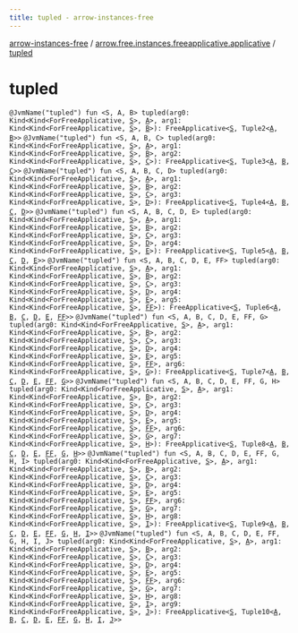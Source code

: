 ```yaml
---
title: tupled - arrow-instances-free
---
```


[arrow-instances-free](../index.html) / [arrow.free.instances.freeapplicative.applicative](index.html) / [tupled](./tupled.html)

# tupled

`@JvmName("tupled") fun <S, A, B> tupled(arg0: Kind<Kind<ForFreeApplicative, `[`S`](tupled.html#S)`>, `[`A`](tupled.html#A)`>, arg1: Kind<Kind<ForFreeApplicative, `[`S`](tupled.html#S)`>, `[`B`](tupled.html#B)`>): FreeApplicative<`[`S`](tupled.html#S)`, Tuple2<`[`A`](tupled.html#A)`, `[`B`](tupled.html#B)`>>`
`@JvmName("tupled") fun <S, A, B, C> tupled(arg0: Kind<Kind<ForFreeApplicative, `[`S`](tupled.html#S)`>, `[`A`](tupled.html#A)`>, arg1: Kind<Kind<ForFreeApplicative, `[`S`](tupled.html#S)`>, `[`B`](tupled.html#B)`>, arg2: Kind<Kind<ForFreeApplicative, `[`S`](tupled.html#S)`>, `[`C`](tupled.html#C)`>): FreeApplicative<`[`S`](tupled.html#S)`, Tuple3<`[`A`](tupled.html#A)`, `[`B`](tupled.html#B)`, `[`C`](tupled.html#C)`>>`
`@JvmName("tupled") fun <S, A, B, C, D> tupled(arg0: Kind<Kind<ForFreeApplicative, `[`S`](tupled.html#S)`>, `[`A`](tupled.html#A)`>, arg1: Kind<Kind<ForFreeApplicative, `[`S`](tupled.html#S)`>, `[`B`](tupled.html#B)`>, arg2: Kind<Kind<ForFreeApplicative, `[`S`](tupled.html#S)`>, `[`C`](tupled.html#C)`>, arg3: Kind<Kind<ForFreeApplicative, `[`S`](tupled.html#S)`>, `[`D`](tupled.html#D)`>): FreeApplicative<`[`S`](tupled.html#S)`, Tuple4<`[`A`](tupled.html#A)`, `[`B`](tupled.html#B)`, `[`C`](tupled.html#C)`, `[`D`](tupled.html#D)`>>`
`@JvmName("tupled") fun <S, A, B, C, D, E> tupled(arg0: Kind<Kind<ForFreeApplicative, `[`S`](tupled.html#S)`>, `[`A`](tupled.html#A)`>, arg1: Kind<Kind<ForFreeApplicative, `[`S`](tupled.html#S)`>, `[`B`](tupled.html#B)`>, arg2: Kind<Kind<ForFreeApplicative, `[`S`](tupled.html#S)`>, `[`C`](tupled.html#C)`>, arg3: Kind<Kind<ForFreeApplicative, `[`S`](tupled.html#S)`>, `[`D`](tupled.html#D)`>, arg4: Kind<Kind<ForFreeApplicative, `[`S`](tupled.html#S)`>, `[`E`](tupled.html#E)`>): FreeApplicative<`[`S`](tupled.html#S)`, Tuple5<`[`A`](tupled.html#A)`, `[`B`](tupled.html#B)`, `[`C`](tupled.html#C)`, `[`D`](tupled.html#D)`, `[`E`](tupled.html#E)`>>`
`@JvmName("tupled") fun <S, A, B, C, D, E, FF> tupled(arg0: Kind<Kind<ForFreeApplicative, `[`S`](tupled.html#S)`>, `[`A`](tupled.html#A)`>, arg1: Kind<Kind<ForFreeApplicative, `[`S`](tupled.html#S)`>, `[`B`](tupled.html#B)`>, arg2: Kind<Kind<ForFreeApplicative, `[`S`](tupled.html#S)`>, `[`C`](tupled.html#C)`>, arg3: Kind<Kind<ForFreeApplicative, `[`S`](tupled.html#S)`>, `[`D`](tupled.html#D)`>, arg4: Kind<Kind<ForFreeApplicative, `[`S`](tupled.html#S)`>, `[`E`](tupled.html#E)`>, arg5: Kind<Kind<ForFreeApplicative, `[`S`](tupled.html#S)`>, `[`FF`](tupled.html#FF)`>): FreeApplicative<`[`S`](tupled.html#S)`, Tuple6<`[`A`](tupled.html#A)`, `[`B`](tupled.html#B)`, `[`C`](tupled.html#C)`, `[`D`](tupled.html#D)`, `[`E`](tupled.html#E)`, `[`FF`](tupled.html#FF)`>>`
`@JvmName("tupled") fun <S, A, B, C, D, E, FF, G> tupled(arg0: Kind<Kind<ForFreeApplicative, `[`S`](tupled.html#S)`>, `[`A`](tupled.html#A)`>, arg1: Kind<Kind<ForFreeApplicative, `[`S`](tupled.html#S)`>, `[`B`](tupled.html#B)`>, arg2: Kind<Kind<ForFreeApplicative, `[`S`](tupled.html#S)`>, `[`C`](tupled.html#C)`>, arg3: Kind<Kind<ForFreeApplicative, `[`S`](tupled.html#S)`>, `[`D`](tupled.html#D)`>, arg4: Kind<Kind<ForFreeApplicative, `[`S`](tupled.html#S)`>, `[`E`](tupled.html#E)`>, arg5: Kind<Kind<ForFreeApplicative, `[`S`](tupled.html#S)`>, `[`FF`](tupled.html#FF)`>, arg6: Kind<Kind<ForFreeApplicative, `[`S`](tupled.html#S)`>, `[`G`](tupled.html#G)`>): FreeApplicative<`[`S`](tupled.html#S)`, Tuple7<`[`A`](tupled.html#A)`, `[`B`](tupled.html#B)`, `[`C`](tupled.html#C)`, `[`D`](tupled.html#D)`, `[`E`](tupled.html#E)`, `[`FF`](tupled.html#FF)`, `[`G`](tupled.html#G)`>>`
`@JvmName("tupled") fun <S, A, B, C, D, E, FF, G, H> tupled(arg0: Kind<Kind<ForFreeApplicative, `[`S`](tupled.html#S)`>, `[`A`](tupled.html#A)`>, arg1: Kind<Kind<ForFreeApplicative, `[`S`](tupled.html#S)`>, `[`B`](tupled.html#B)`>, arg2: Kind<Kind<ForFreeApplicative, `[`S`](tupled.html#S)`>, `[`C`](tupled.html#C)`>, arg3: Kind<Kind<ForFreeApplicative, `[`S`](tupled.html#S)`>, `[`D`](tupled.html#D)`>, arg4: Kind<Kind<ForFreeApplicative, `[`S`](tupled.html#S)`>, `[`E`](tupled.html#E)`>, arg5: Kind<Kind<ForFreeApplicative, `[`S`](tupled.html#S)`>, `[`FF`](tupled.html#FF)`>, arg6: Kind<Kind<ForFreeApplicative, `[`S`](tupled.html#S)`>, `[`G`](tupled.html#G)`>, arg7: Kind<Kind<ForFreeApplicative, `[`S`](tupled.html#S)`>, `[`H`](tupled.html#H)`>): FreeApplicative<`[`S`](tupled.html#S)`, Tuple8<`[`A`](tupled.html#A)`, `[`B`](tupled.html#B)`, `[`C`](tupled.html#C)`, `[`D`](tupled.html#D)`, `[`E`](tupled.html#E)`, `[`FF`](tupled.html#FF)`, `[`G`](tupled.html#G)`, `[`H`](tupled.html#H)`>>`
`@JvmName("tupled") fun <S, A, B, C, D, E, FF, G, H, I> tupled(arg0: Kind<Kind<ForFreeApplicative, `[`S`](tupled.html#S)`>, `[`A`](tupled.html#A)`>, arg1: Kind<Kind<ForFreeApplicative, `[`S`](tupled.html#S)`>, `[`B`](tupled.html#B)`>, arg2: Kind<Kind<ForFreeApplicative, `[`S`](tupled.html#S)`>, `[`C`](tupled.html#C)`>, arg3: Kind<Kind<ForFreeApplicative, `[`S`](tupled.html#S)`>, `[`D`](tupled.html#D)`>, arg4: Kind<Kind<ForFreeApplicative, `[`S`](tupled.html#S)`>, `[`E`](tupled.html#E)`>, arg5: Kind<Kind<ForFreeApplicative, `[`S`](tupled.html#S)`>, `[`FF`](tupled.html#FF)`>, arg6: Kind<Kind<ForFreeApplicative, `[`S`](tupled.html#S)`>, `[`G`](tupled.html#G)`>, arg7: Kind<Kind<ForFreeApplicative, `[`S`](tupled.html#S)`>, `[`H`](tupled.html#H)`>, arg8: Kind<Kind<ForFreeApplicative, `[`S`](tupled.html#S)`>, `[`I`](tupled.html#I)`>): FreeApplicative<`[`S`](tupled.html#S)`, Tuple9<`[`A`](tupled.html#A)`, `[`B`](tupled.html#B)`, `[`C`](tupled.html#C)`, `[`D`](tupled.html#D)`, `[`E`](tupled.html#E)`, `[`FF`](tupled.html#FF)`, `[`G`](tupled.html#G)`, `[`H`](tupled.html#H)`, `[`I`](tupled.html#I)`>>`
`@JvmName("tupled") fun <S, A, B, C, D, E, FF, G, H, I, J> tupled(arg0: Kind<Kind<ForFreeApplicative, `[`S`](tupled.html#S)`>, `[`A`](tupled.html#A)`>, arg1: Kind<Kind<ForFreeApplicative, `[`S`](tupled.html#S)`>, `[`B`](tupled.html#B)`>, arg2: Kind<Kind<ForFreeApplicative, `[`S`](tupled.html#S)`>, `[`C`](tupled.html#C)`>, arg3: Kind<Kind<ForFreeApplicative, `[`S`](tupled.html#S)`>, `[`D`](tupled.html#D)`>, arg4: Kind<Kind<ForFreeApplicative, `[`S`](tupled.html#S)`>, `[`E`](tupled.html#E)`>, arg5: Kind<Kind<ForFreeApplicative, `[`S`](tupled.html#S)`>, `[`FF`](tupled.html#FF)`>, arg6: Kind<Kind<ForFreeApplicative, `[`S`](tupled.html#S)`>, `[`G`](tupled.html#G)`>, arg7: Kind<Kind<ForFreeApplicative, `[`S`](tupled.html#S)`>, `[`H`](tupled.html#H)`>, arg8: Kind<Kind<ForFreeApplicative, `[`S`](tupled.html#S)`>, `[`I`](tupled.html#I)`>, arg9: Kind<Kind<ForFreeApplicative, `[`S`](tupled.html#S)`>, `[`J`](tupled.html#J)`>): FreeApplicative<`[`S`](tupled.html#S)`, Tuple10<`[`A`](tupled.html#A)`, `[`B`](tupled.html#B)`, `[`C`](tupled.html#C)`, `[`D`](tupled.html#D)`, `[`E`](tupled.html#E)`, `[`FF`](tupled.html#FF)`, `[`G`](tupled.html#G)`, `[`H`](tupled.html#H)`, `[`I`](tupled.html#I)`, `[`J`](tupled.html#J)`>>`